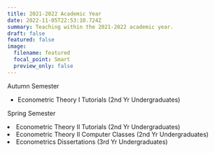 ```yaml
---
title: 2021-2022 Academic Year
date: 2022-11-05T22:53:10.724Z
summary: T﻿eaching within the 2021-2022 academic year.
draft: false
featured: false
image:
  filename: featured
  focal_point: Smart
  preview_only: false
---
```

<!--StartFragment-->

Autumn Semester 

<ul>   <li>Econometric Theory I Tutorials (2nd Yr Undergraduates)</li>  </ul>

S﻿pring Semester

<li>Econometric Theory II Tutorials (2nd Yr Undergraduates)</li>

<li>Econometric Theory II Computer Classes (2nd Yr Undergraduates) </li>

<li>Econometrics Dissertations  (3rd Yr Undergraduates)</li>

<!--EndFragment-->